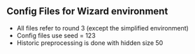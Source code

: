## Config Files for Wizard environment
- All files refer to round 3 (except the simplified environment)
- Config files use seed = 123
- Historic preprocessing is done with hidden size 50